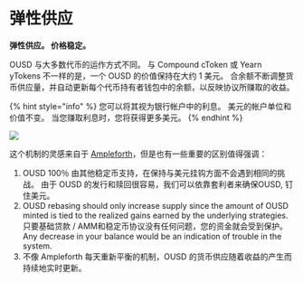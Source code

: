 # 弹性供应

**弹性供应。 价格稳定。**

OUSD 与大多数代币的运作方式不同。 与 Compound cToken 或 Yearn yTokens 不一样的是，一个 OUSD 的价值保持在大约 1 美元。 合余额不断调整货币供应量，并自动更新每个代币持有者钱包中的余额，以反映协议所赚取的收益。

{% hint style="info" %}
您可以将其视为银行帐户中的利息。 美元的帐户单位和价值不变。 当您赚取利息时，您将获得更多美元。
{% endhint %}

![](../../.gitbook/assets/ousd_docs_graphics_4.png)

这个机制的灵感来自于 [Ampleforth](https://www.ampleforth.org/)，但是也有一些重要的区别值得强调：

1. OUSD 100％ 由其他稳定币支持，在保持与美元挂钩方面不会遇到相同的挑战。 由于 OUSD 的发行和赎回很容易，我们可以依靠套利者来确保OUSD, 钉住美元。
2. OUSD rebasing should only increase supply since the amount of OUSD minted is tied to the realized gains earned by the underlying strategies. 只要基础贷款 / AMM和稳定币协议没有任何问题，您的资金就会受到保护。 Any decrease in your balance would be an indication of trouble in the system.
3. 不像 Ampleforth 每天重新平衡的机制，OUSD 的货币供应随着收益的产生而持续地实时更新。

